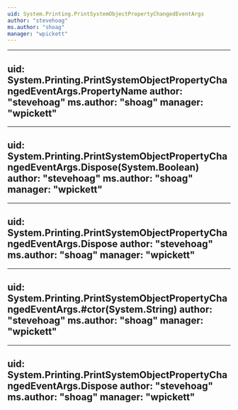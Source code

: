```yaml
---
uid: System.Printing.PrintSystemObjectPropertyChangedEventArgs
author: "stevehoag"
ms.author: "shoag"
manager: "wpickett"
---
```


---
uid: System.Printing.PrintSystemObjectPropertyChangedEventArgs.PropertyName
author: "stevehoag"
ms.author: "shoag"
manager: "wpickett"
---

---
uid: System.Printing.PrintSystemObjectPropertyChangedEventArgs.Dispose(System.Boolean)
author: "stevehoag"
ms.author: "shoag"
manager: "wpickett"
---

---
uid: System.Printing.PrintSystemObjectPropertyChangedEventArgs.Dispose
author: "stevehoag"
ms.author: "shoag"
manager: "wpickett"
---

---
uid: System.Printing.PrintSystemObjectPropertyChangedEventArgs.#ctor(System.String)
author: "stevehoag"
ms.author: "shoag"
manager: "wpickett"
---

---
uid: System.Printing.PrintSystemObjectPropertyChangedEventArgs.Dispose
author: "stevehoag"
ms.author: "shoag"
manager: "wpickett"
---
